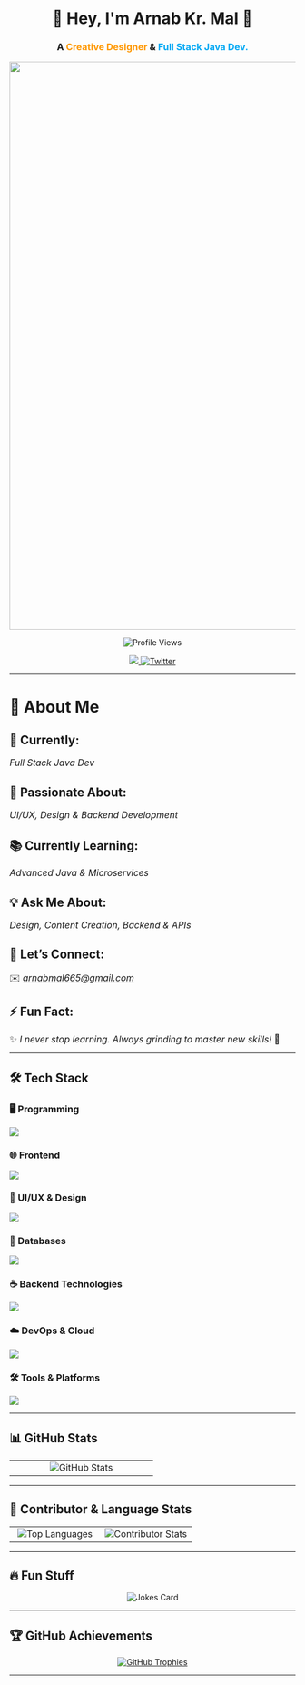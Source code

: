 <h1 align="center">🚀 Hey, I'm <strong>Arnab Kr. Mal</strong> 👋</h1>
<h3 align="center">
  A <span style="color:#ff9800;">Creative Designer</span> & 
  <span style="color:#03a9f4;">Full Stack Java Dev.</span>
</h3>

<p align="center">
  <img src="https://i.postimg.cc/PJSNyhL0/Screenshot-2025-03-22-005250.png" width="1000">
</p>

<p align="center">
  <img src="https://komarev.com/ghpvc/?username=arnazz10&label=Profile%20views&color=0e75b6&style=flat" alt="Profile Views" />
</p>

<p align="center">
  <a href="https://www.linkedin.com/in/arnab-mal-74454127a/">
    <img src="https://img.shields.io/badge/-LinkedIn-0072b1?style=for-the-badge&logo=linkedin&logoColor=white">
  </a>
  <a href="https://twitter.com/arnabmaal">
    <img src="https://img.shields.io/twitter/follow/arnabmaal?logo=twitter&style=for-the-badge" alt="Twitter" />
  </a>
</p>

---

# 🚀 About Me  

## **🎯 Currently:**  
<span style="font-size: 16px;">*Full Stack Java Dev*</span>  

## **🎨 Passionate About:**  
<span style="font-size: 16px;">*UI/UX, Design & Backend Development*</span>  

## **📚 Currently Learning:**  
<span style="font-size: 16px;">*Advanced Java & Microservices*</span>  

## **💡 Ask Me About:**  
<span style="font-size: 16px;">*Design, Content Creation, Backend & APIs*</span>  

## **📩 Let’s Connect:**  
<span style="font-size: 16px;">✉️ *arnabmal665@gmail.com*</span>  

## **⚡ Fun Fact:**  
<span style="font-size: 16px;">✨ *I never stop learning. Always grinding to master new skills!* 🚀</span>  


 
 

---

## 🛠 Tech Stack  

### 🖥️ Programming  

  <img src="https://skillicons.dev/icons?i=c,cpp,java,py,ts" />
</p>

### 🌐 Frontend  

  <img src="https://skillicons.dev/icons?i=js,ts,css,react,nextjs,vue" />
</p>

### 🎨 UI/UX & Design  

  <img src="https://skillicons.dev/icons?i=figma,photoshop,aftereffects,illustrator,xd,indesign" />
</p>

### 💾 Databases  

  <img src="https://skillicons.dev/icons?i=mysql,postgres,mongodb" />
</p>

### ☕ Backend Technologies  

  <img src="https://skillicons.dev/icons?i=spring,hibernate,nodejs,kafka" />
</p>

### ☁️ DevOps & Cloud  

  <img src="https://skillicons.dev/icons?i=docker,kubernetes,aws,gcp,azure" />
</p>

### 🛠️ Tools & Platforms  

  <img src="https://skillicons.dev/icons?i=git,github,vscode,linux" />
</p>

---

## 📊 GitHub Stats  

<table align="center">
  <tr>
    <td align="center" width="50%">
      <img src="https://github-readme-stats.vercel.app/api?username=Arnazz10&show_icons=true&theme=holi" alt="GitHub Stats">
  
  </tr>
</table>

---

## 🚀 Contributor & Language Stats  

<table align="center">
  <tr>
    <td align="center" width="50%">
      <img src="https://gitmystat.vercel.app/top?theme=dark&username=Arnazz10&layout=default" alt="Top Languages">
    </td>
    <td align="center" width="50%">
      <img src="https://github-contributor-stats.vercel.app/api?username=Arnazz10&limit=5&theme=dark&combine_all_yearly_contributions=true" alt="Contributor Stats">
    </td>
  </tr>
</table>

---

## 🔥 Fun Stuff  
<p align="center">
  <img src="https://readme-jokes.vercel.app/api" alt="Jokes Card"/>
</p>

---

## 🏆 GitHub Achievements  
<p align="center">
  <a href="https://github.com/ryo-ma/github-profile-trophy">
    <img src="https://github-profile-trophy.vercel.app/?username=Arnazz10&theme=onedark" alt="GitHub Trophies" />
  </a>
</p>

---


